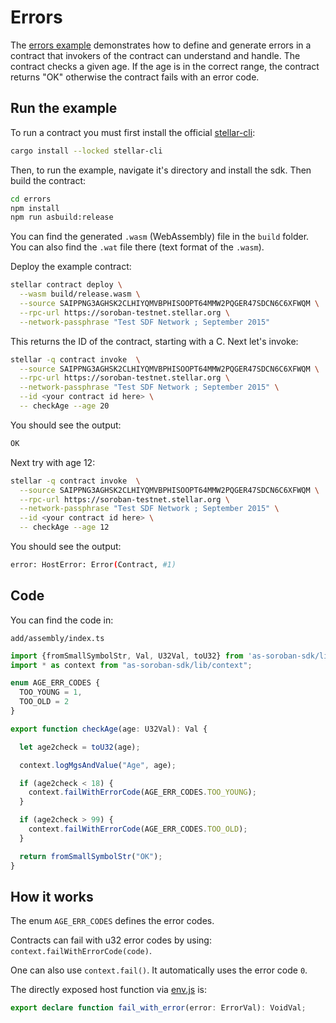 # Errors

The [errors example](https://github.com/Soneso/as-soroban-examples/tree/main/errors) demonstrates how to define and generate errors in a contract that invokers of the contract can understand and handle. The contract checks a given age. If the age is in the correct range, the contract returns "OK" otherwise the contract fails with an error code.


## Run the example

To run a contract you must first install the official [stellar-cli](https://soroban.stellar.org/docs/getting-started/setup):

```sh
cargo install --locked stellar-cli
```

Then, to run the example, navigate it's directory and install the sdk. Then build the contract:

```sh
cd errors
npm install
npm run asbuild:release
```

You can find the generated `.wasm` (WebAssembly) file in the `build` folder. You can also find the `.wat` file there (text format of the `.wasm`).

Deploy the example contract:

```sh
stellar contract deploy \
  --wasm build/release.wasm \
  --source SAIPPNG3AGHSK2CLHIYQMVBPHISOOPT64MMW2PQGER47SDCN6C6XFWQM \
  --rpc-url https://soroban-testnet.stellar.org \
  --network-passphrase "Test SDF Network ; September 2015"
```
This returns the ID of the contract, starting with a C. Next let's invoke:

```sh
stellar -q contract invoke  \
  --source SAIPPNG3AGHSK2CLHIYQMVBPHISOOPT64MMW2PQGER47SDCN6C6XFWQM \
  --rpc-url https://soroban-testnet.stellar.org \
  --network-passphrase "Test SDF Network ; September 2015" \
  --id <your contract id here> \
  -- checkAge --age 20 
```

You should see the output:
```sh
OK
```

Next try with age 12:

```sh
stellar -q contract invoke  \
  --source SAIPPNG3AGHSK2CLHIYQMVBPHISOOPT64MMW2PQGER47SDCN6C6XFWQM \
  --rpc-url https://soroban-testnet.stellar.org \
  --network-passphrase "Test SDF Network ; September 2015" \
  --id <your contract id here> \
  -- checkAge --age 12
```

You should see the output:
```sh
error: HostError: Error(Contract, #1)
```

## Code

You can find the code in:

```shell
add/assembly/index.ts
```

```typescript
import {fromSmallSymbolStr, Val, U32Val, toU32} from 'as-soroban-sdk/lib/value';
import * as context from "as-soroban-sdk/lib/context";

enum AGE_ERR_CODES {
  TOO_YOUNG = 1,
  TOO_OLD = 2
}

export function checkAge(age: U32Val): Val {

  let age2check = toU32(age);

  context.logMgsAndValue("Age", age);

  if (age2check < 18) {
    context.failWithErrorCode(AGE_ERR_CODES.TOO_YOUNG);
  }

  if (age2check > 99) {
    context.failWithErrorCode(AGE_ERR_CODES.TOO_OLD);
  }

  return fromSmallSymbolStr("OK");
}
```

## How it works

The enum `AGE_ERR_CODES` defines the error codes. 

Contracts can fail with u32 error codes by using: `context.failWithErrorCode(code)`. 

One can also use `context.fail()`. It automatically uses the error code `0`.

The directly exposed host function via [env.js](https://github.com/Soneso/as-soroban-sdk/blob/main/lib/env.ts) is:

```typescript
export declare function fail_with_error(error: ErrorVal): VoidVal;
```

